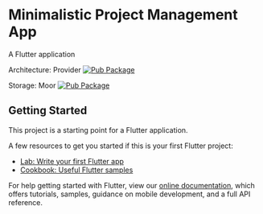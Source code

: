 # Minimalistic Project Management App

A Flutter application 

Architecture: Provider [![Pub Package](https://img.shields.io/pub/v/page_view_indicator.svg)](https://pub.dev/packages/provider)

Storage: Moor [![Pub Package](https://img.shields.io/pub/v/page_view_indicator.svg)](https://pub.dev/packages/moor_flutter)

## Getting Started

This project is a starting point for a Flutter application.

A few resources to get you started if this is your first Flutter project:

- [Lab: Write your first Flutter app](https://flutter.dev/docs/get-started/codelab)
- [Cookbook: Useful Flutter samples](https://flutter.dev/docs/cookbook)

For help getting started with Flutter, view our
[online documentation](https://flutter.dev/docs), which offers tutorials,
samples, guidance on mobile development, and a full API reference.
